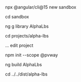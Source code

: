 npx @angular/cli@15 new sandbox

cd sandbox

ng g library AlphaLbs

cd projects/alpha-lbs

... edit project

npm init --scope @pvway

ng build AlphaLbs

cd ../../dist/alpha-lbs